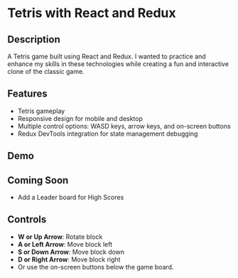 # Tetris with React and Redux

## Description

A Tetris game built using React and Redux. I wanted to practice and enhance my skills in these technologies while creating a fun and interactive clone of the classic game.

## Features

- Tetris gameplay
- Responsive design for mobile and desktop
- Multiple control options: WASD keys, arrow keys, and on-screen buttons
- Redux DevTools integration for state management debugging

## Demo

## Coming Soon

- Add a Leader board for High Scores

## Controls

- **W or Up Arrow**: Rotate block
- **A or Left Arrow**: Move block left
- **S or Down Arrow**: Move block down
- **D or Right Arrow**: Move block right
- Or use the on-screen buttons below the game board.
